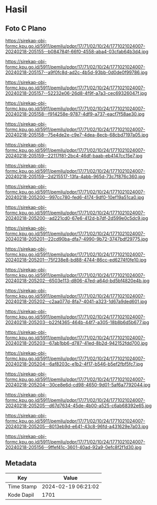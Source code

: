 # Hasil

## Foto C Plano

https://sirekap-obj-formc.kpu.go.id/5911/pemilu/pdpr/17/71/02/10/24/1771021024007-20240218-205155--b084784f-66f0-4558-aba4-03cfab64b3d4.jpg

https://sirekap-obj-formc.kpu.go.id/5911/pemilu/pdpr/17/71/02/10/24/1771021024007-20240218-205157--a9f0fc8d-ad2c-4b5d-93bb-0d0de0f99786.jpg

https://sirekap-obj-formc.kpu.go.id/5911/pemilu/pdpr/17/71/02/10/24/1771021024007-20240218-205157--52232e06-26d8-4f9f-a7a3-cec69326047f.jpg

https://sirekap-obj-formc.kpu.go.id/5911/pemilu/pdpr/17/71/02/10/24/1771021024007-20240218-205158--f914258e-9787-4df9-a737-eacf7f58ae30.jpg

https://sirekap-obj-formc.kpu.go.id/5911/pemilu/pdpr/17/71/02/10/24/1771021024007-20240218-205158--75e4de2e-c9e7-4dea-8ecb-68cbd7197a05.jpg

https://sirekap-obj-formc.kpu.go.id/5911/pemilu/pdpr/17/71/02/10/24/1771021024007-20240218-205159--22117f81-2bc4-46df-baab-eb4147cc15e7.jpg

https://sirekap-obj-formc.kpu.go.id/5911/pemilu/pdpr/17/71/02/10/24/1771021024007-20240218-205159--2d215517-13fa-4abb-965d-73c7f876c360.jpg

https://sirekap-obj-formc.kpu.go.id/5911/pemilu/pdpr/17/71/02/10/24/1771021024007-20240218-205200--997cc780-fed6-4174-9df0-10ef19a51ca0.jpg

https://sirekap-obj-formc.kpu.go.id/5911/pemilu/pdpr/17/71/02/10/24/1771021024007-20240218-205200--ad221cd0-67e6-412d-b7df-2d599e0c5dc9.jpg

https://sirekap-obj-formc.kpu.go.id/5911/pemilu/pdpr/17/71/02/10/24/1771021024007-20240218-205201--22cd90ba-dfa7-4990-9b72-3747bdf29775.jpg

https://sirekap-obj-formc.kpu.go.id/5911/pemilu/pdpr/17/71/02/10/24/1771021024007-20240218-205201--75f238e8-bd88-4744-86cc-ed6274f0fe10.jpg

https://sirekap-obj-formc.kpu.go.id/5911/pemilu/pdpr/17/71/02/10/24/1771021024007-20240218-205202--6503e113-d806-47ed-a64d-bd5bf4820e4b.jpg

https://sirekap-obj-formc.kpu.go.id/5911/pemilu/pdpr/17/71/02/10/24/1771021024007-20240218-205202--c2aa077d-8fa7-4041-a323-1d67a9ded601.jpg

https://sirekap-obj-formc.kpu.go.id/5911/pemilu/pdpr/17/71/02/10/24/1771021024007-20240218-205203--b22f4365-464b-44f7-a305-18b8b6d5b677.jpg

https://sirekap-obj-formc.kpu.go.id/5911/pemilu/pdpr/17/71/02/10/24/1771021024007-20240218-205203--67ab1bb6-d787-41ed-8b2d-942152fdd700.jpg

https://sirekap-obj-formc.kpu.go.id/5911/pemilu/pdpr/17/71/02/10/24/1771021024007-20240218-205204--6af8203c-e1b2-4f17-b546-b5ef2fbf5fc7.jpg

https://sirekap-obj-formc.kpu.go.id/5911/pemilu/pdpr/17/71/02/10/24/1771021024007-20240218-205204--30ce8e6d-cd98-4650-9d01-5af6a7792044.jpg

https://sirekap-obj-formc.kpu.go.id/5911/pemilu/pdpr/17/71/02/10/24/1771021024007-20240218-205205--d67d7634-45de-4b00-a525-c6ab68392e65.jpg

https://sirekap-obj-formc.kpu.go.id/5911/pemilu/pdpr/17/71/02/10/24/1771021024007-20240218-205205--8013eb9d-e641-43c8-96fd-a431629e7a03.jpg

https://sirekap-obj-formc.kpu.go.id/5911/pemilu/pdpr/17/71/02/10/24/1771021024007-20240218-205156--9ffef41c-3601-40ad-92a9-0efc8f2f1d30.jpg


## Metadata

| Key        | Value               |
| ---------- | ------------------- |
| Time Stamp | 2024-02-19 06:21:02 |
| Kode Dapil | 1701                |



